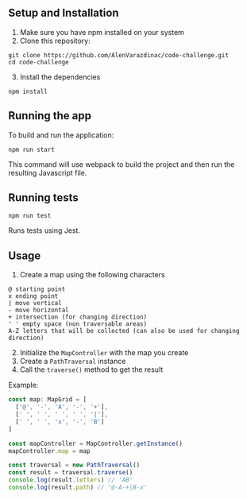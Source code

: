 ## Setup and Installation
1. Make sure you have npm installed on your system
2. Clone this repository:
```
git clone https://github.com/AlenVarazdinac/code-challenge.git
cd code-challenge
```
3. Install the dependencies
```
npm install
```

## Running the app
To build and run the application:
```
npm run start
```
This command will use webpack to build the project and then run the resulting Javascript file.

## Running tests
```
npm run test
```
Runs tests using Jest.


## Usage
1. Create a map using the following characters
```
@ starting point
x ending point
| move vertical
- move horizontal
+ intersection (for changing direction)
' ' empty space (non traversable areas)
A-Z letters that will be collected (can also be used for changing direction)
```
2. Initialize the `MapController` with the map you create
3. Create a `PathTraversal` instance
4. Call the `traverse()` method to get the result

Example:
```typescript
const map: MapGrid = [
  ['@', '-', 'A', '-', '+'],
  [' ', ' ', ' ', ' ', '|'],
  [' ', ' ', 'x', '-', 'B']
]

const mapController = MapController.getInstance()
mapController.map = map

const traversal = new PathTraversal()
const result = traversal.traverse()
console.log(result.letters) // 'AB'
console.log(result.path) // '@-A-+|B-x'

